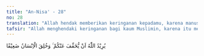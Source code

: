```yaml
---
title: "An-Nisa' - 28"
no: 28
translation: "Allah hendak memberikan keringanan kepadamu, karena manusia diciptakan (bersifat) lemah."
tafsir: "Allah menghendaki keringanan bagi kaum Muslimin, karena itu membolehkan mereka yang kurang sanggup memberi belanja kepada perempuan merdeka untuk menikahi seorang hamba sahaya. Allah memberitahukan pula bahwa manusia itu diciptakan dalam keadaan lemah, terutama dalam menghadapi godaan hawa nafsunya. Oleh karenanya hendaklah kaum Muslimin menjaga dirinya agar jangan sampai melakukan pelanggaran, seperti berzina dan lain sebagainya. Ini semua dalam rangka membentengi manusia dari pengaruh setan dan hawa nafsu yang dapat menjerumuskannya. Manusia harus menyadari kelemahan dirinya, karena itu perlu membentengi diri dengan iman yang kuat dan perlu mengetahui tuntunan Allah dan cara-cara mengatasi godaan hawa nafsunya."
---
```


يُرِيْدُ اللّٰهُ اَنْ يُّخَفِّفَ عَنْكُمْ ۚ وَخُلِقَ الْاِنْسَانُ ضَعِيْفًا 
